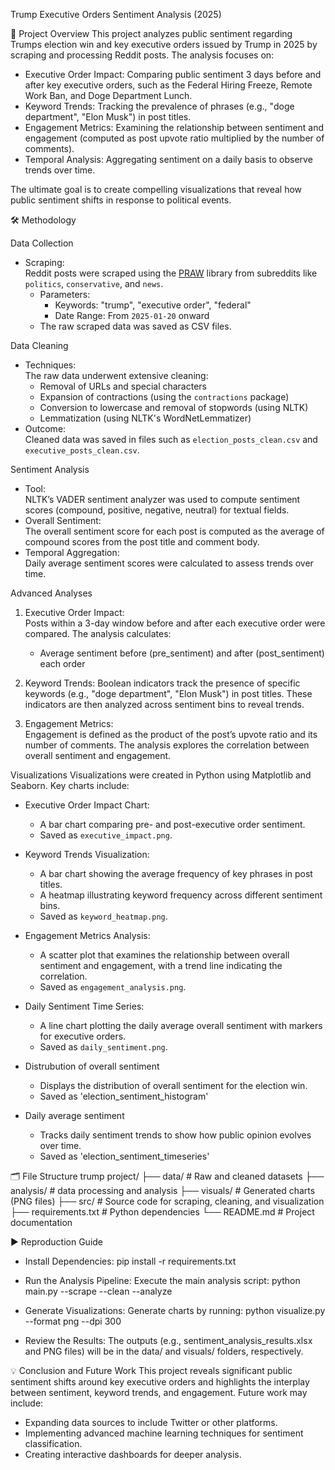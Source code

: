 Trump Executive Orders Sentiment Analysis (2025)

📌 Project Overview
This project analyzes public sentiment regarding Trumps election win and key executive orders issued by Trump in 2025 by scraping and processing Reddit posts. The analysis focuses on:
- Executive Order Impact: Comparing public sentiment 3 days before and after key executive orders, such as the Federal Hiring Freeze, Remote Work Ban, and Doge Department Lunch.
- Keyword Trends: Tracking the prevalence of phrases (e.g., "doge department", "Elon Musk") in post titles.
- Engagement Metrics: Examining the relationship between sentiment and engagement (computed as post upvote ratio multiplied by the number of comments).
- Temporal Analysis: Aggregating sentiment on a daily basis to observe trends over time.

The ultimate goal is to create compelling visualizations that reveal how public sentiment shifts in response to political events.

🛠️ Methodology

Data Collection
- Scraping:  
  Reddit posts were scraped using the [PRAW](https://praw.readthedocs.io/) library from subreddits like `politics`, `conservative`, and `news`.  
  - Parameters:  
    - Keywords: "trump", "executive order", "federal"  
    - Date Range: From `2025-01-20` onward  
  - The raw scraped data was saved as CSV files.

Data Cleaning
- Techniques:  
  The raw data underwent extensive cleaning:
  - Removal of URLs and special characters  
  - Expansion of contractions (using the `contractions` package)  
  - Conversion to lowercase and removal of stopwords (using NLTK)  
  - Lemmatization (using NLTK's WordNetLemmatizer)  
- Outcome:  
  Cleaned data was saved in files such as `election_posts_clean.csv` and `executive_posts_clean.csv`.

Sentiment Analysis
- Tool:  
  NLTK’s VADER sentiment analyzer was used to compute sentiment scores (compound, positive, negative, neutral) for textual fields.
- Overall Sentiment:  
  The overall sentiment score for each post is computed as the average of compound scores from the post title and comment body.
- Temporal Aggregation:  
  Daily average sentiment scores were calculated to assess trends over time.

Advanced Analyses
1. Executive Order Impact:  
   Posts within a 3-day window before and after each executive order were compared. The analysis calculates:
   - Average sentiment before (pre_sentiment) and after (post_sentiment) each order  
    
2. Keyword Trends:
   Boolean indicators track the presence of specific keywords (e.g., "doge department", "Elon Musk") in post titles. These indicators are then analyzed across sentiment bins to reveal trends.

3. Engagement Metrics:  
   Engagement is defined as the product of the post’s upvote ratio and its number of comments. The analysis explores the correlation between overall sentiment and engagement.

Visualizations
Visualizations were created in Python using Matplotlib and Seaborn. Key charts include:
- Executive Order Impact Chart:  
  - A bar chart comparing pre- and post-executive order sentiment.
  - Saved as `executive_impact.png`.
  
- Keyword Trends Visualization: 
  - A bar chart showing the average frequency of key phrases in post titles.
  - A heatmap illustrating keyword frequency across different sentiment bins.
  - Saved as `keyword_heatmap.png`.

- Engagement Metrics Analysis:  
  - A scatter plot that examines the relationship between overall sentiment and engagement, with a trend line indicating the correlation.
  - Saved as `engagement_analysis.png`.

- Daily Sentiment Time Series:  
  - A line chart plotting the daily average overall sentiment with markers for executive orders.
  - Saved as `daily_sentiment.png`.
 
- Distrubution of overall sentiment
  - Displays the distribution of overall sentiment for the election win.
  - Saved as 'election_sentiment_histogram'
 
- Daily average sentiment
  - Tracks daily sentiment trends to show how public opinion evolves over time.
  - Saved as 'election_sentiment_timeseries'

🗂️ File Structure
trump project/
├── data/                   # Raw and cleaned datasets
├── analysis/               # data processing and analysis
├── visuals/                # Generated charts (PNG files)
├── src/                    # Source code for scraping, cleaning, and visualization
├── requirements.txt        # Python dependencies
└── README.md               # Project documentation

▶️ Reproduction Guide
- Install Dependencies:
pip install -r requirements.txt

- Run the Analysis Pipeline:
Execute the main analysis script:
python main.py --scrape --clean --analyze

- Generate Visualizations:
Generate charts by running:
python visualize.py --format png --dpi 300

- Review the Results:
The outputs (e.g., sentiment_analysis_results.xlsx and PNG files) will be in the data/ and visuals/ folders, respectively.

💡 Conclusion and Future Work
This project reveals significant public sentiment shifts around key executive orders and highlights the interplay between sentiment, keyword trends, and engagement. Future work may include:
- Expanding data sources to include Twitter or other platforms.
- Implementing advanced machine learning techniques for sentiment classification.
- Creating interactive dashboards for deeper analysis.
